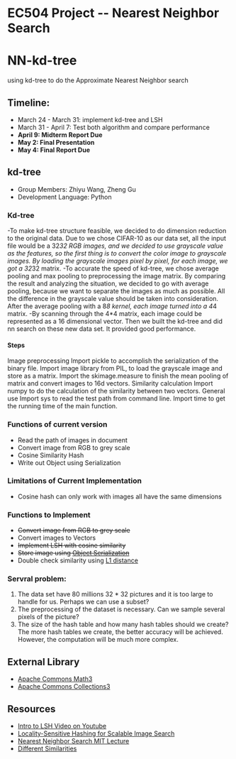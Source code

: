 # EC504 Project -- Nearest Neighbor Search
# NN-kd-tree
using kd-tree to do the Approximate Nearest Neighbor search
## Timeline:
- March 24 - March 31: implement kd-tree and LSH
- March 31 - April 7: Test both algorithm and compare performance
- **April 9: Midterm Report Due**
- **May 2: Final Presentation**
- **May 4: Final Report Due**
## kd-tree
- Group Members: Zhiyu Wang, Zheng Gu
- Development Language: Python
### Kd-tree
-To make kd-tree structure feasible, we decided to do dimension reduction to the original data. Due to we chose CIFAR-10 as our data set, all the input file would be a 32*32 RGB images, and we decided to use grayscale value as the features, so the first thing is to convert the color image to grayscale images. By loading the grayscale images pixel by pixel, for each image, we got a 32*32 matrix.
-To accurate the speed of kd-tree, we chose average pooling and max pooling to preprocessing the image matrix. By comparing the result and analyzing the situation, we decided to go with average pooling, because we want to separate the images as much as possible. All the difference in the grayscale value should be taken into consideration. After the average pooling with a 8*8 kernel, each image turned into a 4*4 matrix. 
-By scanning through the 4*4 matrix, each image could be represented as a 16 dimensional vector. Then we built the kd-tree and did nn search on these new data set. It provided good performance.

#### Steps
Image preprocessing
Import pickle to accomplish the serialization of the binary file.
Import image library from PIL, to load the grayscale image and store as a matrix.
Import the skimage.measure to finish the mean pooling of matrix and convert images to 16d vectors.
Similarity calculation
Import numpy to do the calculation of the similarity between two vectors.
General use
Import sys to read the test path from command line.
Import time to get the running time of the main function.

### Functions of current version
- Read the path of images in document
- Convert image from RGB to grey scale
- Cosine Similarity Hash
- Write out Object using Serialization
### Limitations of Current Implementation
- Cosine hash can only work with images all have the same dimensions 
### Functions to Implement
- ~~Convert image from RGB to grey scale~~
- Convert images to Vectors
- ~~Implement LSH with cosine similarity~~
- ~~Store image using [Object Serialization](https://www.tutorialspoint.com/java/java_serialization.htm)~~
- Double check similarity using [L1 distance](https://stats.stackexchange.com/questions/53068/euclidean-distance-score-and-similarity)
### Servral problem:
1. The data set have 80 millions 32 * 32 pictures and it is too large to handle for us. Perhaps we can use a subset?
2. The preprocessing of the dataset is necessary. Can we sample several pixels of the picture?
3. The size of the hash table and how many hash tables should we create? The more hash tables we create, the better accuracy will be achieved. However, the computation will be much more complex.
## External Library
- [Apache Commons Math3](http://commons.apache.org/proper/commons-math/)
- [Apache Commons Collections3](https://commons.apache.org/proper/commons-collections/)
## Resources
- [Intro to LSH Video on Youtube](https://www.youtube.com/watch?v=bQAYY8INBxg&t=403s)
- [Locality-Sensitive Hashing for Scalable Image Search](http://www.cs.utexas.edu/users/grauman/papers/iccv2009_klsh.pdf)
- [Nearest Neighbor Search MIT Lecture](https://www.youtube.com/watch?v=vAboxtLEeH0)
- [Different Similarities](http://dataaspirant.com/2015/04/11/five-most-popular-similarity-measures-implementation-in-python/)
